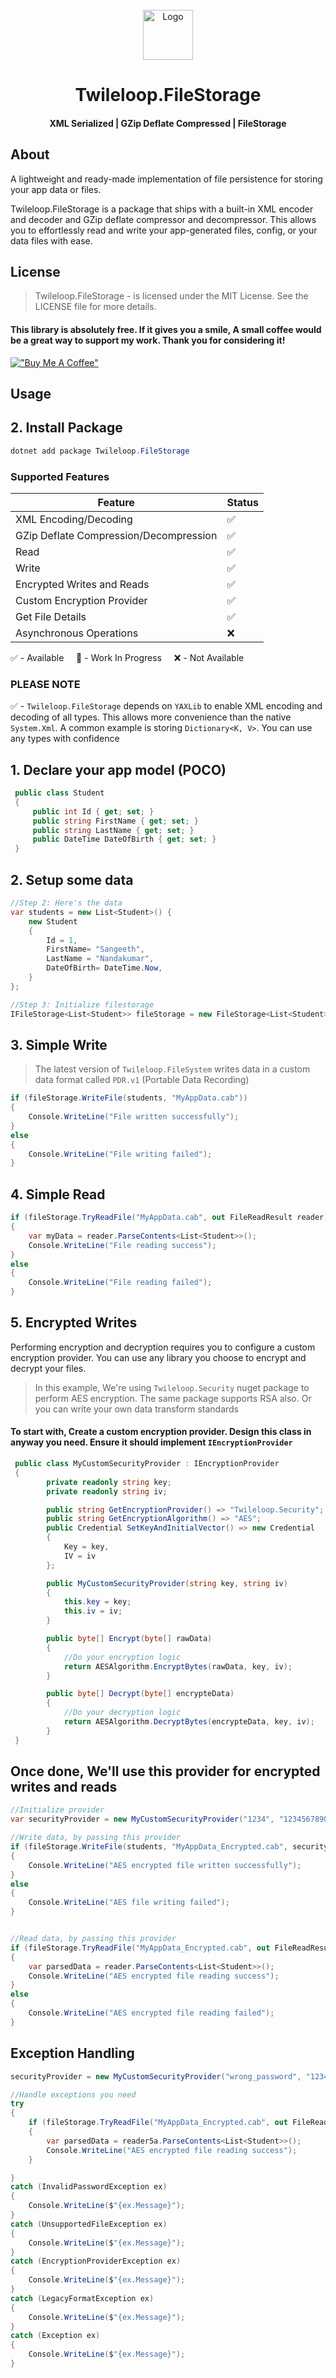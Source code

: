 ﻿<!-- PROJECT LOGO -->
<br />
<div align="center">
  <a href="https://github.com/sangeethnandakumar/Twileloop.FileStorage">
    <img src="https://iili.io/HtlRCjn.png" alt="Logo" width="80" height="80">
  </a>

  <h1 align="center"> Twileloop.FileStorage</h1>
  <h4 align="center"> XML Serialized | GZip Deflate Compressed | FileStorage </h4>
</div>

## About
A lightweight and ready-made implementation of file persistence for storing your app data or files. 

Twileloop.FileStorage is a package that ships with a built-in XML encoder and decoder and GZip deflate compressor and decompressor. This allows you to effortlessly read and write your app-generated files, config, or your data files with ease.

## License
> Twileloop.FileStorage - is licensed under the MIT License. See the LICENSE file for more details.

#### This library is absolutely free. If it gives you a smile, A small coffee would be a great way to support my work. Thank you for considering it!
[!["Buy Me A Coffee"](https://www.buymeacoffee.com/assets/img/custom_images/orange_img.png)](https://www.buymeacoffee.com/sangeethnanda)

## Usage

## 2. Install Package

```powershell
dotnet add package Twileloop.FileStorage
```

### Supported Features

| Feature     | Status 
| ---      | ---
| XML Encoding/Decoding | ✅
| GZip Deflate Compression/Decompression | ✅
| Read | ✅
| Write | ✅
| Encrypted Writes and Reads | ✅
| Custom Encryption Provider | ✅
| Get File Details | ✅
| Asynchronous Operations | ❌


✅ - Available &nbsp;&nbsp;&nbsp; 
🚧 - Work In Progress &nbsp;&nbsp;&nbsp; 
❌ - Not Available

### PLEASE NOTE
✅ - `Twileloop.FileStorage` depends on `YAXLib` to enable XML encoding and decoding of all types. This allows more convenience than the native `System.Xml`. A common example is storing `Dictionary<K, V>`. You can use any types with confidence

## 1. Declare your app model (POCO)
```csharp
 public class Student
 {
     public int Id { get; set; }
     public string FirstName { get; set; }
     public string LastName { get; set; }
     public DateTime DateOfBirth { get; set; }
 }
```

## 2. Setup some data
```csharp
//Step 2: Here's the data
var students = new List<Student>() {
    new Student
    {
        Id = 1,
        FirstName= "Sangeeth",
        LastName = "Nandakumar",
        DateOfBirth= DateTime.Now,
    }
};

//Step 3: Initialize filestorage
IFileStorage<List<Student>> fileStorage = new FileStorage<List<Student>>();
```

## 3. Simple Write

> The latest version of `Twileloop.FileSystem` writes data in a custom data format called `PDR.v1` (Portable Data Recording)

```csharp
if (fileStorage.WriteFile(students, "MyAppData.cab"))
{
    Console.WriteLine("File written successfully");
}
else
{
    Console.WriteLine("File writing failed");
}
```

## 4. Simple Read
```csharp
if (fileStorage.TryReadFile("MyAppData.cab", out FileReadResult reader))
{
    var myData = reader.ParseContents<List<Student>>();
    Console.WriteLine("File reading success");
}
else
{
    Console.WriteLine("File reading failed");
}
```

## 5. Encrypted Writes
Performing encryption and decryption requires you to configure a custom encryption provider.
You can use any library you choose to encrypt and decrypt your files.

> In this example, We're using `Twileloop.Security` nuget package to perform AES encryption. The same package supports RSA also. Or you can write your own data transform standards

#### To start with, Create a custom encryption provider. Design this class in anyway you need. Ensure it should implement `IEncryptionProvider`

```csharp
 public class MyCustomSecurityProvider : IEncryptionProvider
 {
        private readonly string key;
        private readonly string iv;

        public string GetEncryptionProvider() => "Twileloop.Security";
        public string GetEncryptionAlgorithm() => "AES";
        public Credential SetKeyAndInitialVector() => new Credential
        {
            Key = key,
            IV = iv
        };

        public MyCustomSecurityProvider(string key, string iv)
        {
            this.key = key;
            this.iv = iv;
        }

        public byte[] Encrypt(byte[] rawData)
        {
            //Do your encryption logic
            return AESAlgorithm.EncryptBytes(rawData, key, iv);
        }

        public byte[] Decrypt(byte[] encrypteData)
        {
            //Do your decryption logic
            return AESAlgorithm.DecryptBytes(encrypteData, key, iv);
        }
 }
```

## Once done, We'll use this provider for encrypted writes and reads
```csharp
//Initialize provider
var securityProvider = new MyCustomSecurityProvider("1234", "1234567890123456");

//Write data, by passing this provider
if (fileStorage.WriteFile(students, "MyAppData_Encrypted.cab", securityProvider))
{
    Console.WriteLine("AES encrypted file written successfully");
}
else
{
    Console.WriteLine("AES file writing failed");
}


//Read data, by passing this provider
if (fileStorage.TryReadFile("MyAppData_Encrypted.cab", out FileReadResult reader, securityProvider))
{
    var parsedData = reader.ParseContents<List<Student>>();
    Console.WriteLine("AES encrypted file reading success");
}
else
{
    Console.WriteLine("AES encrypted file reading failed");
}
```

## Exception Handling
```csharp
securityProvider = new MyCustomSecurityProvider("wrong_password", "1234567890123456");

//Handle exceptions you need
try
{
    if (fileStorage.TryReadFile("MyAppData_Encrypted.cab", out FileReadResult reader5a, securityProvider))
    {
        var parsedData = reader5a.ParseContents<List<Student>>();
        Console.WriteLine("AES encrypted file reading success");
    }

}
catch (InvalidPasswordException ex)
{
    Console.WriteLine($"{ex.Message}");
}
catch (UnsupportedFileException ex)
{
    Console.WriteLine($"{ex.Message}");
}
catch (EncryptionProviderException ex)
{
    Console.WriteLine($"{ex.Message}");
}
catch (LegacyFormatException ex)
{
    Console.WriteLine($"{ex.Message}");
}
catch (Exception ex)
{
    Console.WriteLine($"{ex.Message}");
}
```